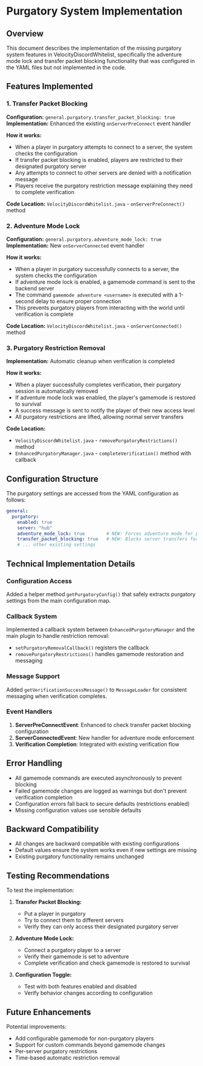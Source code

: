 # Purgatory System Implementation

## Overview
This document describes the implementation of the missing purgatory system features in VelocityDiscordWhitelist, specifically the adventure mode lock and transfer packet blocking functionality that was configured in the YAML files but not implemented in the code.

## Features Implemented

### 1. Transfer Packet Blocking
**Configuration:** `general.purgatory.transfer_packet_blocking: true`
**Implementation:** Enhanced the existing `onServerPreConnect` event handler

**How it works:**
- When a player in purgatory attempts to connect to a server, the system checks the configuration
- If transfer packet blocking is enabled, players are restricted to their designated purgatory server
- Any attempts to connect to other servers are denied with a notification message
- Players receive the purgatory restriction message explaining they need to complete verification

**Code Location:** `VelocityDiscordWhitelist.java` - `onServerPreConnect()` method

### 2. Adventure Mode Lock
**Configuration:** `general.purgatory.adventure_mode_lock: true`
**Implementation:** New `onServerConnected` event handler

**How it works:**
- When a player in purgatory successfully connects to a server, the system checks the configuration
- If adventure mode lock is enabled, a gamemode command is sent to the backend server
- The command `gamemode adventure <username>` is executed with a 1-second delay to ensure proper connection
- This prevents purgatory players from interacting with the world until verification is complete

**Code Location:** `VelocityDiscordWhitelist.java` - `onServerConnected()` method

### 3. Purgatory Restriction Removal
**Implementation:** Automatic cleanup when verification is completed

**How it works:**
- When a player successfully completes verification, their purgatory session is automatically removed
- If adventure mode lock was enabled, the player's gamemode is restored to survival
- A success message is sent to notify the player of their new access level
- All purgatory restrictions are lifted, allowing normal server transfers

**Code Location:** 
- `VelocityDiscordWhitelist.java` - `removePurgatoryRestrictions()` method
- `EnhancedPurgatoryManager.java` - `completeVerification()` method with callback

## Configuration Structure

The purgatory settings are accessed from the YAML configuration as follows:

```yaml
general:
  purgatory:
    enabled: true
    server: "hub"
    adventure_mode_lock: true        # NEW: Forces adventure mode for purgatory players
    transfer_packet_blocking: true   # NEW: Blocks server transfers for purgatory players
    # ... other existing settings
```

## Technical Implementation Details

### Configuration Access
Added a helper method `getPurgatoryConfig()` that safely extracts purgatory settings from the main configuration map.

### Callback System
Implemented a callback system between `EnhancedPurgatoryManager` and the main plugin to handle restriction removal:
- `setPurgatoryRemovalCallback()` registers the callback
- `removePurgatoryRestrictions()` handles gamemode restoration and messaging

### Message Support
Added `getVerificationSuccessMessage()` to `MessageLoader` for consistent messaging when verification completes.

### Event Handlers
1. **ServerPreConnectEvent**: Enhanced to check transfer packet blocking configuration
2. **ServerConnectedEvent**: New handler for adventure mode enforcement
3. **Verification Completion**: Integrated with existing verification flow

## Error Handling
- All gamemode commands are executed asynchronously to prevent blocking
- Failed gamemode changes are logged as warnings but don't prevent verification completion
- Configuration errors fall back to secure defaults (restrictions enabled)
- Missing configuration values use sensible defaults

## Backward Compatibility
- All changes are backward compatible with existing configurations
- Default values ensure the system works even if new settings are missing
- Existing purgatory functionality remains unchanged

## Testing Recommendations

To test the implementation:

1. **Transfer Packet Blocking:**
   - Put a player in purgatory
   - Try to connect them to different servers
   - Verify they can only access their designated purgatory server

2. **Adventure Mode Lock:**
   - Connect a purgatory player to a server
   - Verify their gamemode is set to adventure
   - Complete verification and check gamemode is restored to survival

3. **Configuration Toggle:**
   - Test with both features enabled and disabled
   - Verify behavior changes according to configuration

## Future Enhancements

Potential improvements:
- Add configurable gamemode for non-purgatory players
- Support for custom commands beyond gamemode changes
- Per-server purgatory restrictions
- Time-based automatic restriction removal
